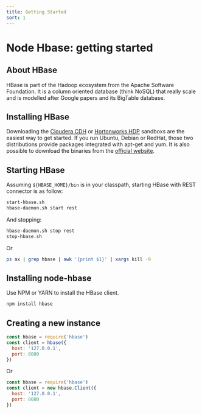 ```yaml
---
title: Getting Started
sort: 1
---
```


# Node Hbase: getting started

## About HBase

HBase is part of the Hadoop ecosystem from the Apache Software Foundation. It is a column oriented database (think NoSQL) that really scale and is modelled after Google papers and its BigTable database.

## Installing HBase

Downloading the [Cloudera CDH](https://www.cloudera.com/downloads/quickstart_vms.html) or [Hortonworks HDP](https://hortonworks.com/products/sandbox/) sandboxs are the easiest way to get started. If you run Ubuntu, Debian or RedHat, those two distributions provide packages integrated with apt-get and yum. It is also possible to download the binaries from the [official website](http://hbase.apache.org/).

## Starting HBase

Assuming `${HBASE_HOME}/bin` is in your classpath, starting HBase with REST connector is as follow:

```bash
start-hbase.sh
hbase-daemon.sh start rest
```

And stopping:

```bash
hbase-daemon.sh stop rest
stop-hbase.sh
```

Or

```bash
ps ax | grep hbase | awk '{print $1}' | xargs kill -9
```

## Installing node-hbase

Use NPM or YARN to install the HBase client.

```bash
npm install hbase
```

## Creating a new instance

```javascript
const hbase = require('hbase')
const client = hbase({
  host: '127.0.0.1',
  port: 8080
})
```

Or

```javascript
const hbase = require('hbase')
const client = new hbase.Client({
  host: '127.0.0.1',
  port: 8080
})
```
